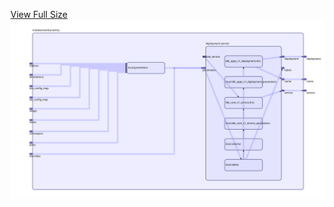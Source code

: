 [View Full Size](https://raw.githubusercontent.com/mingfang/terraform-k8s-modules/master/modules/sentry/sentry/diagram.svg?sanitize=true)<img src="diagram.svg"/>
